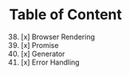 # Table of Content

38. [x] Browser Rendering
39. [x] Promise
40. [x] Generator
41. [x] Error Handling
